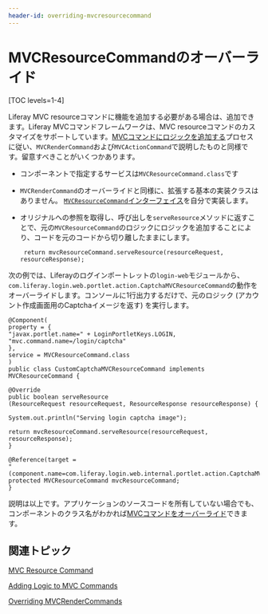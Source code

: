 ```yaml
---
header-id: overriding-mvcresourcecommand
---
```


# MVCResourceCommandのオーバーライド

[TOC levels=1-4]

Liferay MVC resourceコマンドに機能を追加する必要がある場合は、追加できます。Liferay MVCコマンドフレームワークは、MVC resourceコマンドのカスタマイズをサポートしています。[MVCコマンドにロジックを追加する](/docs/7-1/tutorials/-/knowledge_base/t/adding-logic-to-mvc-commands)プロセスに従い、`MVCRenderCommand`および`MVCActionCommand`で説明したものと同様です。留意すべきことがいくつかあります。

- コンポーネントで指定するサービスは`MVCResourceCommand.class`です

- `MVCRenderCommand`のオーバーライドと同様に、拡張する基本の実装クラスはありません。 [`MVCResourceCommand`インターフェイス](@platform-ref@/7.1-latest/javadocs/portal-kernel/com/liferay/portal/kernel/portlet/bridges/mvc/MVCResourceCommand.html)を自分で実装します。

- オリジナルへの参照を取得し、呼び出しを`serveResource`メソッドに返すことで、元の`MVCResourceCommand`のロジックにロジックを追加することにより、コードを元のコードから切り離したままにします。

       return mvcResourceCommand.serveResource(resourceRequest, resourceResponse);
   
次の例では、Liferayのログインポートレットの`login-web`モジュールから、`com.liferay.login.web.portlet.action.CaptchaMVCResourceCommand`の動作をオーバーライドします。コンソールに1行出力するだけで、元のロジック (アカウント作成画面用のCaptchaイメージを返す) を実行します。

    @Component(
    property = {
    "javax.portlet.name=" + LoginPortletKeys.LOGIN,
    "mvc.command.name=/login/captcha"
    },
    service = MVCResourceCommand.class
    )
    public class CustomCaptchaMVCResourceCommand implements MVCResourceCommand {
    
    @Override
    public boolean serveResource
    (ResourceRequest resourceRequest, ResourceResponse resourceResponse) {
    
    System.out.println("Serving login captcha image");
    
    return mvcResourceCommand.serveResource(resourceRequest, resourceResponse);
    }
    
    @Reference(target =
    "(component.name=com.liferay.login.web.internal.portlet.action.CaptchaMVCResourceCommand)")
    protected MVCResourceCommand mvcResourceCommand;
    }

説明は以上です。アプリケーションのソースコードを所有していない場合でも、コンポーネントのクラス名がわかれば[MVCコマンドをオーバーライド](/docs/7-1/tutorials/-/knowledge_base/t/overriding-mvc-commands)できます。

## 関連トピック

[MVC Resource Command](/docs/7-1/tutorials/-/knowledge_base/t/mvc-resource-command)

[Adding Logic to MVC Commands](/docs/7-1/tutorials/-/knowledge_base/t/adding-logic-to-mvc-commands)

[Overriding MVCRenderCommands](/docs/7-1/tutorials/-/knowledge_base/t/overriding-mvcrendercommand)
